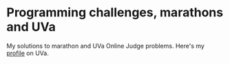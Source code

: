 # Programming challenges, marathons and UVa

My solutions to marathon and UVa Online Judge problems.
Here's my [profile](https://uva.onlinejudge.org/index.php?option=com_onlinejudge&Itemid=8&page=show_authorstats&userid=856460) on UVa.
